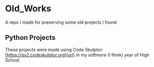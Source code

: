 # Old_Works
A repo I made for preserving some old projects I found

## Python Projects
These projects were made using Code Skulptor: [https://py2.codeskulptor.org](url) in my softmore (I think) year of High School.
